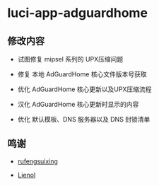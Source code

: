 # luci-app-adguardhome

## 修改内容

   - 试图修复 mipsel 系列的 UPX压缩问题

   - 修复 本地 AdGuardHome 核心文件版本号获取

   - 优化 AdGuardHome 核心更新以及UPX压缩流程

   - 汉化 AdGuardHome 核心更新时显示的内容

   - 优化 默认模板、DNS 服务器以及 DNS 封锁清单

## 鸣谢

   - [rufengsuixing](https://github.com/rufengsuixing/luci-app-adguardhome)
   
   - [Lienol](https://github.com/Lienol)

